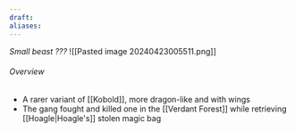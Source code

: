 ```yaml
---
draft: 
aliases:
---
```

*Small beast ???*
![[Pasted image 20240423005511.png]]
###### Overview
- A rarer variant of [[Kobold]], more dragon-like and with wings
- The gang fought and killed one in the [[Verdant Forest]] while retrieving [[Hoagle|Hoagle's]] stolen magic bag